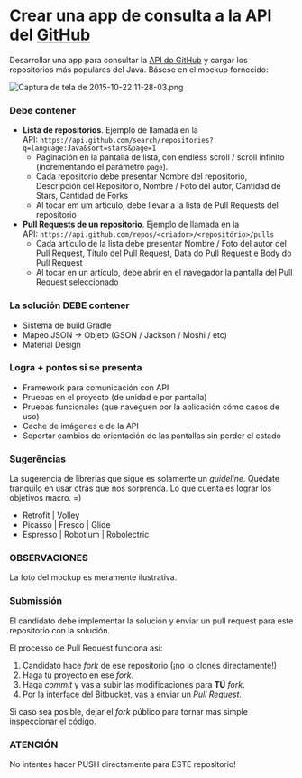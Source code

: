 # Crear una app de consulta a la API del [GitHub](https://github.com/)

Desarrollar una app para consultar la [API do GitHub](https://developer.github.com/v3/) y cargar los repositorios más populares del Java. Básese en el mockup fornecido: 

![Captura de tela de 2015-10-22 11-28-03.png](https://bitbucket.org/repo/7ndaaA/images/3102804929-Captura%20de%20tela%20de%202015-10-22%2011-28-03.png)

### **Debe contener**

- **Lista de repositorios**. Ejemplo de llamada en la API: `https://api.github.com/search/repositories?q=language:Java&sort=stars&page=1` 
  * Paginación en la pantalla de lista, con endless scroll / scroll infinito (incrementando el parámetro `page`).
  * Cada repositorio debe presentar Nombre del repositorio, Descripción del Repositorio, Nombre / Foto del autor, Cantidad de Stars, Cantidad de Forks
  * Al tocar em um articulo, debe llevar a la lista de Pull Requests del repositorio
- **Pull Requests de un repositorio**. Ejemplo de llamada en la API: `https://api.github.com/repos/<criador>/<repositório>/pulls` 
  * Cada artículo de la lista debe presentar Nombre / Foto del autor del Pull Request, Título del  Pull Request, Data do Pull Request e Body do Pull Request
  * Al tocar en un artículo, debe abrir en el navegador la pantalla del Pull Request seleccionado

### **La solución DEBE contener**

* Sistema de build Gradle
* Mapeo JSON -> Objeto (GSON / Jackson / Moshi / etc)
* Material Design

### **Logra  + pontos si se presenta**

* Framework para comunicación con API
* Pruebas en el proyecto (de unidad e por pantalla)
* Pruebas funcionales (que naveguen por la aplicación cómo casos de uso)
* Cache de imágenes e de la API
* Soportar cambios de orientación de las pantallas sin perder el estado

### **Sugerências**

La sugerencia de librerías que sigue es solamente un *guideline*. Quédate tranquilo en usar otras que nos sorprenda. Lo que cuenta es lograr los objetivos macro. =) 

* Retrofit | Volley
* Picasso | Fresco | Glide
* Espresso | Robotium | Robolectric

### **OBSERVACIONES**

La foto del mockup es meramente ilustrativa.   

### **Submissión**

El candidato debe implementar la solución y enviar un pull request para este repositorio con la solución. 

El processo de Pull Request funciona así: 

1. Candidato hace *fork* de ese repositorio (¡no lo clones directamente!)
2. Haga tú proyecto en ese *fork*.
3. Haga *commit* y vas a subir las modificaciones para **TÚ** *fork*.
4. Por la interface del Bitbucket, vas a enviar un *Pull Request*.

Si caso sea posible, dejar el *fork* público para tornar más simple inspeccionar el código. 

### **ATENCIÓN**

No intentes hacer PUSH directamente para ESTE repositorio! 
